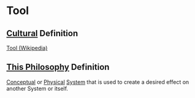 # Tool

## [Cultural](./culture.md) Definition

<a href="https://en.wikipedia.org/wiki/Tool" target="_blank">Tool (Wikipedia)</a>

## [This Philosophy](./this-philosophy.md) Definition

[Conceptual](./conceptual-system.md) or [Physical](./physical-system.md) [System](./system.md) that is used to create a desired effect on another System or itself.
